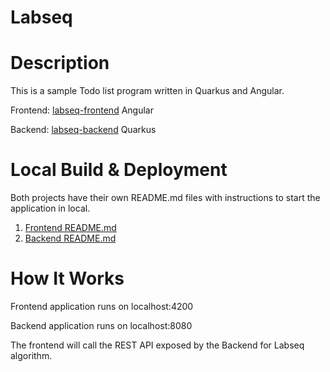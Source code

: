 # Labseq

# Description

This is a sample Todo list program written in Quarkus and Angular.

Frontend: [labseq-frontend](/frontend) Angular

Backend: [labseq-backend](/backend) Quarkus

# Local Build & Deployment

Both projects have their own README.md files with instructions to start the application in local.

1. [Frontend README.md](/frontend/README.md)
2. [Backend README.md](/backend/README.md)

# How It Works

Frontend application runs on localhost:4200

Backend application runs on localhost:8080

The frontend will call the REST API exposed by the Backend for Labseq algorithm.
